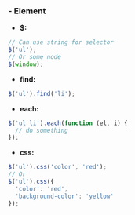 ### - Element

- **$:**
```javascript
// Can use string for selector
$('ul');
// Or some node
$(window);
```

- **find:**
```javascript
$('ul').find('li');
```

- **each:**
```javascript
$('ul li').each(function (el, i) {
  // do something
});
```

- **css:**
```javascript
$('ul').css('color', 'red');
// Or
$('ul').css({
  'color': 'red',
  'background-color': 'yellow'
});
```
